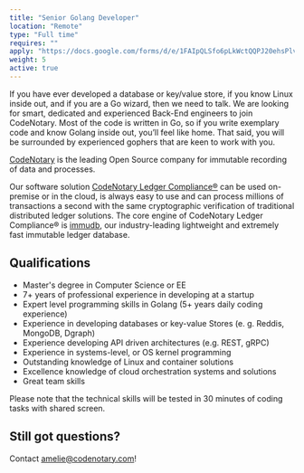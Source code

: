 ```yaml
---
title: "Senior Golang Developer"
location: "Remote" 
type: "Full time" 
requires: "" 
apply: "https://docs.google.com/forms/d/e/1FAIpQLSfo6pLkWctQQPJ20ehsPlvCwPnOITJ-5_X_uJwG3I7tstN8SA/viewform?usp=sf_link"
weight: 5
active: true
---
```


If you have ever developed a database or key/value store, if you know Linux inside out, and if you are a Go wizard, then we need to talk.
We are looking for smart, dedicated and experienced Back-End engineers to join CodeNotary. Most of the code is written in Go, so if you write exemplary code and know Golang inside out, you’ll feel like home. That said, you will be surrounded by experienced gophers that are keen to work with you.

[CodeNotary](https://codenotary.com/) is the leading Open Source company for immutable recording of data and processes.

Our software solution [CodeNotary Ledger Compliance®](https://codenotary.com/products/ledger-compliance/) can be used on-premise or in the cloud, is always easy to use and can process millions of transactions a second with the same cryptographic verification of traditional distributed ledger solutions. The core engine of CodeNotary Ledger Compliance® is [immudb](https://codenotary.com/technologies/immudb/), our industry-leading lightweight and extremely fast immutable ledger database.


## Qualifications

- Master's degree in Computer Science or EE
- 7+ years of professional experience in developing at a startup
- Expert level programming skills in Golang (5+ years daily coding experience)
- Experience in developing databases or key-value Stores (e. g. Reddis, MongoDB, Dgraph)
- Experience developing API driven architectures (e.g. REST, gRPC)
- Experience in systems-level, or OS kernel programming
- Outstanding knowledge of Linux and container solutions
- Excellence knowledge of cloud orchestration systems and solutions
- Great team skills

Please note that the technical skills will be tested in 30 minutes of coding tasks with shared screen.


## Still got questions?

Contact [amelie@codenotary.com](mailto:amelie@codenotary.com?subject=[Hiring][Senior-Golang-Engineer])!
